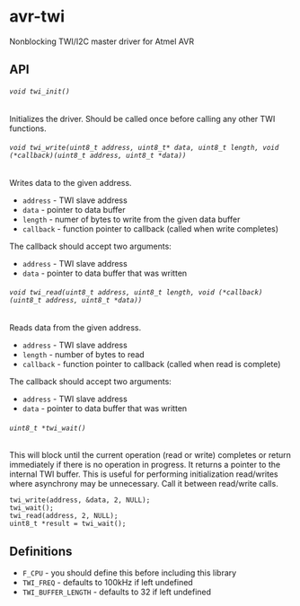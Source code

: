 # avr-twi

Nonblocking TWI/I2C master driver for Atmel AVR

## API

###### `void twi_init()`

Initializes the driver.  Should be called once before calling any other TWI functions.

###### `void twi_write(uint8_t address, uint8_t* data, uint8_t length, void (*callback)(uint8_t address, uint8_t *data))`

Writes data to the given address.

* `address` - TWI slave address
* `data` - pointer to data buffer
* `length` - numer of bytes to write from the given data buffer
* `callback` - function pointer to callback (called when write completes)

The callback should accept two arguments:

* `address` - TWI slave address
* `data` - pointer to data buffer that was written

###### `void twi_read(uint8_t address, uint8_t length, void (*callback)(uint8_t address, uint8_t *data))`

Reads data from the given address.

* `address` - TWI slave address
* `length` - number of bytes to read
* `callback` - function pointer to callback (called when read is complete)

The callback should accept two arguments:

* `address` - TWI slave address
* `data` - pointer to data buffer that was written

###### `uint8_t *twi_wait()`

This will block until the current operation (read or write) completes or return immediately if there is no operation in progress.  It returns a pointer to the internal TWI buffer.  This is useful for performing initialization read/writes where asynchrony may be unnecessary.  Call it between read/write calls.

    twi_write(address, &data, 2, NULL);
    twi_wait();
    twi_read(address, 2, NULL);
    uint8_t *result = twi_wait();

## Definitions

* `F_CPU` - you should define this before including this library
* `TWI_FREQ` - defaults to 100kHz if left undefined
* `TWI_BUFFER_LENGTH` - defaults to 32 if left undefined
